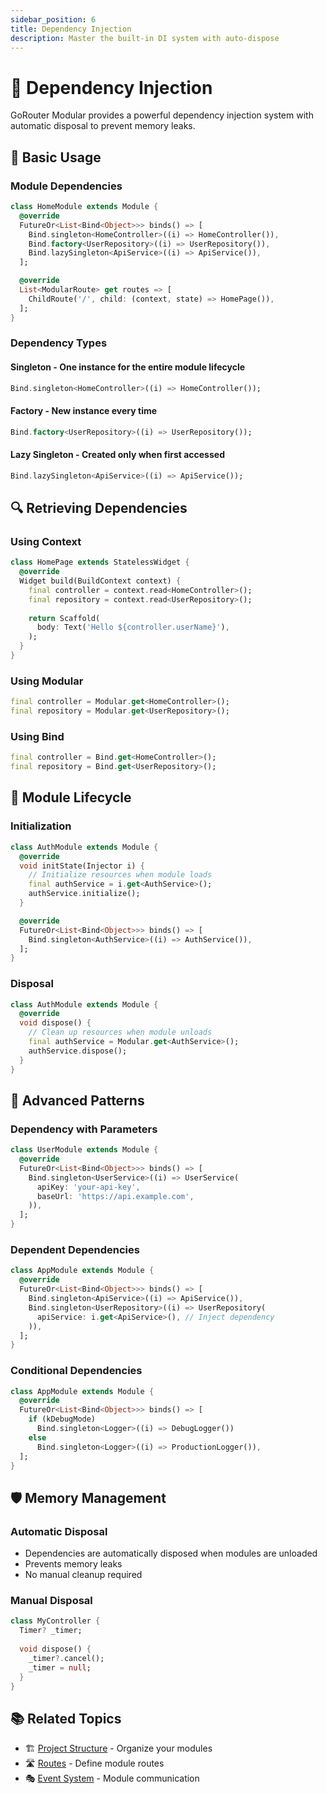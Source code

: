 ```yaml
---
sidebar_position: 6
title: Dependency Injection
description: Master the built-in DI system with auto-dispose
---
```


# 💉 Dependency Injection

GoRouter Modular provides a powerful dependency injection system with automatic disposal to prevent memory leaks.

## 🔧 Basic Usage

### **Module Dependencies**

```dart
class HomeModule extends Module {
  @override
  FutureOr<List<Bind<Object>>> binds() => [
    Bind.singleton<HomeController>((i) => HomeController()),
    Bind.factory<UserRepository>((i) => UserRepository()),
    Bind.lazySingleton<ApiService>((i) => ApiService()),
  ];

  @override
  List<ModularRoute> get routes => [
    ChildRoute('/', child: (context, state) => HomePage()),
  ];
}
```

### **Dependency Types**

#### **Singleton** - One instance for the entire module lifecycle
```dart
Bind.singleton<HomeController>((i) => HomeController());
```

#### **Factory** - New instance every time
```dart
Bind.factory<UserRepository>((i) => UserRepository());
```

#### **Lazy Singleton** - Created only when first accessed
```dart
Bind.lazySingleton<ApiService>((i) => ApiService());
```

## 🔍 Retrieving Dependencies

### **Using Context**
```dart
class HomePage extends StatelessWidget {
  @override
  Widget build(BuildContext context) {
    final controller = context.read<HomeController>();
    final repository = context.read<UserRepository>();
    
    return Scaffold(
      body: Text('Hello ${controller.userName}'),
    );
  }
}
```

### **Using Modular**
```dart
final controller = Modular.get<HomeController>();
final repository = Modular.get<UserRepository>();
```

### **Using Bind**
```dart
final controller = Bind.get<HomeController>();
final repository = Bind.get<UserRepository>();
```

## 🔄 Module Lifecycle

### **Initialization**
```dart
class AuthModule extends Module {
  @override
  void initState(Injector i) {
    // Initialize resources when module loads
    final authService = i.get<AuthService>();
    authService.initialize();
  }

  @override
  FutureOr<List<Bind<Object>>> binds() => [
    Bind.singleton<AuthService>((i) => AuthService()),
  ];
}
```

### **Disposal**
```dart
class AuthModule extends Module {
  @override
  void dispose() {
    // Clean up resources when module unloads
    final authService = Modular.get<AuthService>();
    authService.dispose();
  }
}
```

## 🎯 Advanced Patterns

### **Dependency with Parameters**
```dart
class UserModule extends Module {
  @override
  FutureOr<List<Bind<Object>>> binds() => [
    Bind.singleton<UserService>((i) => UserService(
      apiKey: 'your-api-key',
      baseUrl: 'https://api.example.com',
    )),
  ];
}
```

### **Dependent Dependencies**
```dart
class AppModule extends Module {
  @override
  FutureOr<List<Bind<Object>>> binds() => [
    Bind.singleton<ApiService>((i) => ApiService()),
    Bind.singleton<UserRepository>((i) => UserRepository(
      apiService: i.get<ApiService>(), // Inject dependency
    )),
  ];
}
```

### **Conditional Dependencies**
```dart
class AppModule extends Module {
  @override
  FutureOr<List<Bind<Object>>> binds() => [
    if (kDebugMode)
      Bind.singleton<Logger>((i) => DebugLogger())
    else
      Bind.singleton<Logger>((i) => ProductionLogger()),
  ];
}
```

## 🛡️ Memory Management

### **Automatic Disposal**
- Dependencies are automatically disposed when modules are unloaded
- Prevents memory leaks
- No manual cleanup required

### **Manual Disposal**
```dart
class MyController {
  Timer? _timer;
  
  void dispose() {
    _timer?.cancel();
    _timer = null;
  }
}
```

## 📚 Related Topics

- 🏗️ [Project Structure](./project-structure) - Organize your modules
- 🛣️ [Routes](./routes) - Define module routes
- 🎭 [Event System](./event-system) - Module communication 